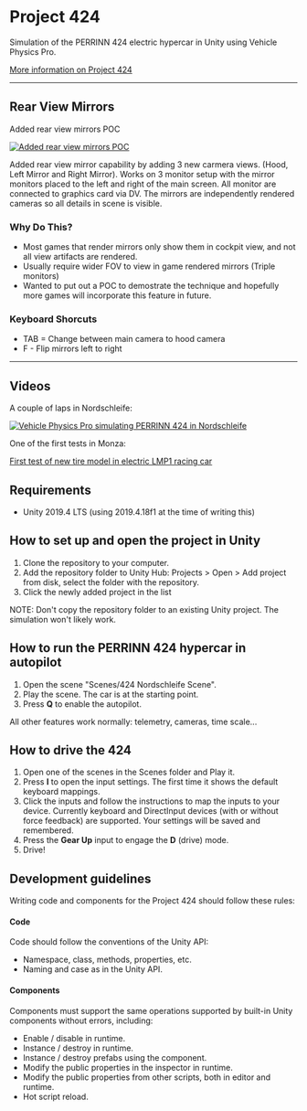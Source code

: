 # Project 424
Simulation of the PERRINN 424 electric hypercar in Unity using Vehicle Physics Pro.

[More information on Project 424](https://discover.perrinn.com/project-424/424-unity-simulation)

 ---

## Rear View Mirrors

Added rear view mirrors POC

[![Added rear view mirrors POC](https://i9.ytimg.com/vi/AJdJjRp_0JQ/mq1.jpg?sqp=CITLyJ8G-oaymwEmCMACELQB8quKqQMa8AEB-AHUBoAC4AOKAgwIABABGFogSShyMA8%3D&rs=AOn4CLBnxTsYVUKsiMeXuEmx-gYfyzbmJA&retry=5)](https://youtu.be/AJdJjRp_0JQ)

Added rear view mirror capability by adding 3 new carmera views.  (Hood, Left Mirror and Right Mirror).  Works on 3 monitor setup with the mirror monitors placed to the left and right of the main screen.  All monitor are connected to graphics card via DV.  The mirrors are independently rendered cameras so all details in scene is visible.

### Why Do This?
- Most games that render mirrors only show them in cockpit view,  and not all view artifacts are rendered.
- Usually require wider FOV to view in game rendered mirrors (Triple monitors)
- Wanted to put out a POC to demostrate the technique and hopefully more games will incorporate this feature in future.

### Keyboard Shorcuts

- TAB = Change between main camera to hood camera
- F - Flip mirrors left to right

---

## Videos

A couple of laps in Nordschleife:

[![Vehicle Physics Pro simulating PERRINN 424 in Nordschleife](https://img.youtube.com/vi/mwIE3rJ9SHk/maxresdefault.jpg)](https://youtu.be/mwIE3rJ9SHk)

One of the first tests in Monza:

[First test of new tire model in electric LMP1 racing car](https://www.youtube.com/watch?v=OMoQGtA3gCs)

## Requirements

- Unity 2019.4 LTS (using 2019.4.18f1 at the time of writing this)

## How to set up and open the project in Unity

1. Clone the repository to your computer.
2. Add the repository folder to Unity Hub: Projects > Open > Add project from disk, select the folder with the repository. 
3. Click the newly added project in the list

NOTE: Don't copy the repository folder to an existing Unity project. The simulation won't likely work.

## How to run the PERRINN 424 hypercar in autopilot

1. Open the scene "Scenes/424 Nordschleife Scene".
2. Play the scene. The car is at the starting point.
3. Press **Q** to enable the autopilot.

All other features work normally: telemetry, cameras, time scale...

## How to drive the 424

1. Open one of the scenes in the Scenes folder and Play it.
2. Press **I** to open the input settings. The first time it shows the default keyboard mappings.
3. Click the inputs and follow the instructions to map the inputs to your device. Currently keyboard and DirectInput devices (with or without force feedback) are supported. Your settings will be saved and remembered.
4. Press the **Gear Up** input to engage the **D** (drive) mode.
5. Drive!

## Development guidelines

Writing code and components for the Project 424 should follow these rules:

#### Code

Code should follow the conventions of the Unity API:

- Namespace, class, methods, properties, etc.
- Naming and case as in the Unity API.

#### Components

Components must support the same operations supported by built-in Unity components without errors, including:

- Enable / disable in runtime.
- Instance / destroy in runtime.
- Instance / destroy prefabs using the component.
- Modify the public properties in the inspector in runtime.
- Modify the public properties from other scripts, both in editor and runtime.
- Hot script reload.
